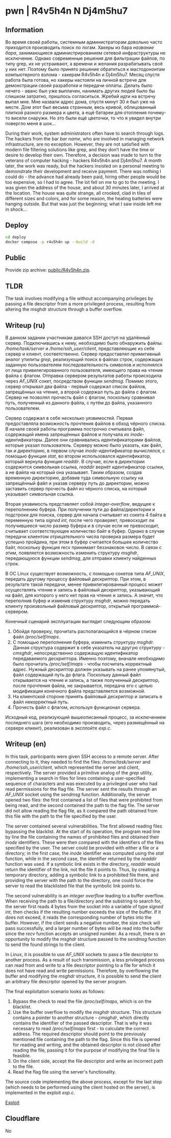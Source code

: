 # pwn | R4v5h4n N Dj4m5hu7

## Information

Во время своей работы, системным администраторам довольно часто приходится производить поиск по логам. Хакеры из бара *название бара*, занимающиеся администрированием сетевой инфраструктуры не исключение. Однако современные решения для фильтрации файлов, по типу grep, их не устраивают, а времени и желания разрабатывать своё у них нет. Поэтому было принято решение обратиться к мастодононтам компьютерного взлома - хакерам R4v5h4n и Dj4m5hu7. Месяц спустя работа была готова, но хакеры настояли на личной встрече для демонстрации своей разработки и передачи оплаты. Делать было нечего - аванс был уже выплачен, нанимать других людей было бы слишком затратно, пришлось согласиться. Жребий идти на встречу выпал мне. Мне назвали адрес дома, спустя минут 30 я был уже на месте. Дом этот был весьма странным, весь кривой, облицованный плиткой разного размера и цвета, а ещё батареи для отопления почему-то висели снаружи. Но это были ещё цветочки, то что я увидел внутри повергло меня в шок...

During their work, system administrators often have to search through logs. The hackers from the bar *bar name*, who are involved in managing network infrastructure, are no exception. However, they are not satisfied with modern file filtering solutions like grep, and they don’t have the time or desire to develop their own. Therefore, a decision was made to turn to the veterans of computer hacking - hackers R4v5h4n and Dj4m5hu7. A month later, the work was ready, but the hackers insisted on a personal meeting to demonstrate their development and receive payment. There was nothing I could do - the advance had already been paid, hiring other people would be too expensive, so I had to agree. The lot fell on me to go to the meeting. I was given the address of the house, and about 30 minutes later, I arrived at the location. The house was quite strange, all crooked, clad in tiles of different sizes and colors, and for some reason, the heating batteries were hanging outside. But that was just the beginning; what I saw inside left me in shock...

## Deploy

```sh
cd deploy
docker compose -p r4v5h4n up --build -d
```

## Public

Provide zip archive: [public/R4v5h4n.zip](public/R4v5h4n.zip).

## TLDR

The task involves modifying a file without accompanying privileges by passing a file descriptor from a more privileged process, resulting from altering the msghdr structure through a buffer overflow.

## Writeup (ru)

В данном задании участникам давался SSH доступ  на удалённый сервер. Подключившись к нему, необходимо было обнаружить файлы: */home/task/server* и */home/ssh_user/client*, представляющие из себя сервер и клиент, соответственно. Сервер предоставлял примитивный аналог утилиты *grep*, реализующий поиск в файлах строк, содержащих заданную пользователем последовательность символов и исполнялся от лица привилегированного пользователя, имеющего права на чтение файла с флагом. Отправка сервером результатов работы происходила через *AF_UNIX* сокет, посредством функции *sendmsg*. Помимо этого, сервер открывал два файла - первый содержал список файлов, запрещённых на чтение, а второй содержал путь до файла с флагом.  Сервер не позволял прочесть файл с флагом, поскольку сравнивал путь, полученный из данного файла, с путём до файла, указанного пользователем.

Сервер содержал в себе несколько уязвимостей. Первая предоставляла возможность прочтения файлов в обход чёрного списка. В начале своей работы программа построчно считывала файл, содержащий имена запрещённых файлов и получала их *inode*-идентификаторы. Далее они сравнивались идентификаторами файлов, которые указал пользователь. Серверу можно было указать, как файл, так и директорию, в первом случае  *inode*-идентификатор вычислялся, с помощью функции *stat*, во втором использовался идентификатор, который вернула функция *readdir*. В случае, если в директории содержится символьная ссылка, *readdir* вернёт идентификатор ссылки, а не файла на который она указывает. Таким образом, создав временную директорию, добавив туда символьную ссылку на запрещённый файл и указав серверу путь до директории, можно заставить сервер прочесть файл из чёрного списка, на который указывает символьная ссылка.

Вторая уязвимость представляет собой *integer-overflow*, ведущее к переполнению буфера. При получении пути до файла/директории и подстроки для поиска, сервер для начала считывает из сокета 4 байта в переменную типа *signed int*, после чего проверяет, превосходит ли получившееся число размер буфера и в случае если не превосходит, считывает соответствующее количество байт в буфер. Однако в случае передачи клиентом отрицательного числа проверка размера будет успешно пройдена, при этом в буфер считается большее количество байт, поскольку функция recv принимает беззнаковое число. В связи с этим, появляется возможность изменить структуру *msghdr*, передающуюся функции *sendmsg*, для отправки клиенту найденных строк.

В ОС Linux существует возможность, с помощью сокетов типа *AF_UNIX*, передать другому процессу файловый дескриптор. При этом, в результате такой передачи, менее привилегированный процесс может осуществлять чтение и запись в файловый дескриптор, указывающий на файл, для которого у него нет прав на чтение и запись. А значит, что переполнив буфер и изменив структуру *msghdr*, можно передать клиенту произвольный файловый дескриптор, открытый программой-сервером.

Конечный сценарий эксплуатации выглядит следующим образом:
1. Обойдя проверку, прочитать располагающийся в чёрном списке файл */proc/self/maps*.
2. С помощью переполнения буфера, изменить структуру *msghdr*. Данная структура содержит в себе указатель на другую структуру - *cmsghdr*, непосредственно содержащую идентификатор передаваемого  дескриптора. Именно поэтому, вначале необходимо было прочитать */proc/self/maps* - чтобы посчитать корректный адрес. Нужный дескриптор должен указывать на ранее упомянутый, файл содержащий путь до флага. Поскольку данный файл открывается на чтение и запись, а также полученный дескриптор, после прочтения файла, не закрывается, передача его с целью модификации конечного файла представляется возможной.
3. На клиентской стороне принять файловый дескриптор и записать в файл некорректный путь.
4. Прочесть файл с флагом, используя функционал сервера.

Исходный код, реализующий вышеописанный процесс, за исключением последнего шага (его необходимо производить, через размещённый на сервере клиент), реализован в эксплойте *exp.c*.

## Writeup (en)

In this task, participants were given SSH access to a remote server. After connecting to it, they needed to find the files: */home/task/server* and */home/ssh_user/client*, which represented the server and client, respectively. The server provided a primitive analog of the *grep* utility, implementing a search in files for lines containing a user-specified sequence of characters and was executed by a privileged user who had read permissions for the flag file. The server sent the results through an *AF_UNIX* socket using the *sendmsg* function. Additionally, the server opened two files: the first contained a list of files that were prohibited from being read, and the second contained the path to the flag file. The server did not allow reading the flag file, as it compared the path obtained from this file with the path to the file specified by the user.

The server contained several vulnerabilities. The first allowed reading files bypassing the blacklist. At the start of its operation, the program read line by line the file containing the names of prohibited files and obtained their *inode* identifiers. These were then compared with the identifiers of the files specified by the user. The server could be provided with either a file or a directory; in the first case, the *inode* identifier was computed using the *stat* function, while in the second case, the identifier returned by the *readdir* function was used. If a symbolic link exists in the directory, *readdir* would return the identifier of the link, not the file it points to. Thus, by creating a temporary directory, adding a symbolic link to a prohibited file there, and providing the server with the path to the directory, one could force the server to read the blacklisted file that the symbolic link points to.

The second vulnerability is an *integer overflow* leading to a buffer overflow. When receiving the path to a file/directory and the substring to search for, the server first reads 4 bytes from the socket into a variable of type *signed int*, then checks if the resulting number exceeds the size of the buffer. If it does not exceed, it reads the corresponding number of bytes into the buffer. However, if the client sends a negative number, the size check will pass successfully, and a larger number of bytes will be read into the buffer since the *recv* function accepts an unsigned number. As a result, there is an opportunity to modify the *msghdr* structure passed to the *sendmsg* function to send the found strings to the client.

In Linux, it is possible to use *AF_UNIX* sockets to pass a file descriptor to another process. As a result of such transmission, a less privileged process can read from and write to a file descriptor pointing to a file for which it does not have read and write permissions. Therefore, by overflowing the buffer and modifying the *msghdr* structure, it is possible to send the client an arbitrary file descriptor opened by the server program.

The final exploitation scenario looks as follows:
1. Bypass the check to read the file */proc/self/maps*, which is on the blacklist.
2. Use the buffer overflow to modify the *msghdr* structure. This structure contains a pointer to another structure - *cmsghdr*, which directly contains the identifier of the passed descriptor. That is why it was necessary to read */proc/self/maps* first - to calculate the correct address. The required descriptor should point to the previously mentioned file containing the path to the flag. Since this file is opened for reading and writing, and the obtained descriptor is not closed after reading the file, passing it for the purpose of modifying the final file is feasible.
3. On the client side, accept the file descriptor and write an incorrect path to the file.
4. Read the flag file using the server's functionality.

The source code implementing the above process, except for the last step (which needs to be performed using the client hosted on the server), is implemented in the exploit *exp.c*.


[Exploit](solve/exp.c)


## Cloudflare

No

